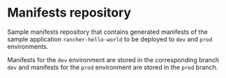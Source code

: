 # Manifests repository 

Sample manifests repository that contains generated manifests of the sample application `rancher-hello-world` to be deployed to `dev` and `prod` environments.

Manifests for the `dev` environment are stored in the corresponding branch `dev` and manifests for the `prod` environment are stored in the `prod` branch.


